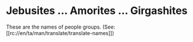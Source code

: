 # Jebusites ... Amorites ... Girgashites 

These are the names of people groups. (See: [[rc://en/ta/man/translate/translate-names]])

